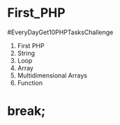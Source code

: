 # First_PHP
#EveryDayGet10PHPTasksChallenge 
1. First PHP
2. String 
3. Loop
4. Array 
5. Multidimensional Arrays
6. Function
# break;
